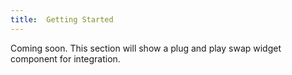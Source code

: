 ```yaml
---
title:  Getting Started
---
```


Coming soon. This section will show a plug and play swap widget component for integration.